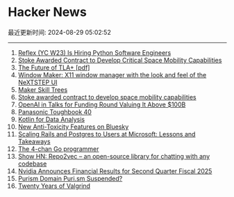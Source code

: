 # Hacker News

最近更新时间: 2024-08-29 05:02:52

--- 
1. [Reflex (YC W23) Is Hiring Python Software Engineers](https://www.ycombinator.com/companies/reflex/jobs/CoRbEAk-software-engineer) 
2. [Stoke Awarded Contract to Develop Critical Space Mobility Capabilities](https://www.stokespace.com/stoke-awarded-contract-to-develop-critical-space-mobility-capabilities/) 
3. [The Future of TLA+ [pdf]](https://lamport.azurewebsites.net/tla/future.pdf) 
4. [Window Maker: X11 window manager with the look and feel of the NeXTSTEP UI](https://www.windowmaker.org/) 
5. [Maker Skill Trees](https://github.com/sjpiper145/MakerSkillTree) 
6. [Stoke awarded contract to develop space mobility capabilities](https://www.stokespace.com/stoke-awarded-contract-to-develop-critical-space-mobility-capabilities/) 
7. [OpenAI in Talks for Funding Round Valuing It Above $100B](https://www.wsj.com/tech/ai/openai-in-talks-for-funding-round-valuing-it-above-100-billion-4f0550c5) 
8. [Panasonic Toughbook 40](https://connect.na.panasonic.com/toughbook/rugged-computers/toughbook-40) 
9. [Kotlin for Data Analysis](https://kotlinlang.org/docs/data-analysis-overview.html) 
10. [New Anti-Toxicity Features on Bluesky](https://bsky.social/about/blog/08-28-2024-anti-toxicity-features) 
11. [Scaling Rails and Postgres to Users at Microsoft: Lessons and Takeaways](https://stepchange.work/blog/scaling-rails-postgres-to-millions-of-users-at-microsoft-lessons-takeaways) 
12. [The 4-chan Go programmer](https://www.dolthub.com/blog/2024-08-23-the-4-chan-go-programmer/) 
13. [Show HN: Repo2vec – an open-source library for chatting with any codebase](https://github.com/Storia-AI/repo2vec) 
14. [Nvidia Announces Financial Results for Second Quarter Fiscal 2025](https://nvidianews.nvidia.com/news/nvidia-announces-financial-results-for-second-quarter-fiscal-2025) 
15. [Purism Domain Puri.sm Suspended?](https://whois.marcaria.com/en/result?SearchDomain=puri.sm) 
16. [Twenty Years of Valgrind](https://nnethercote.github.io/2022/07/27/twenty-years-of-valgrind.html) 
